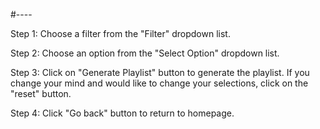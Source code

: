 #--<INSTRUCTIONS FOR USING PLAYLIST GENERATOR>--
  
  Step 1: Choose a filter from the "Filter" dropdown list.
  
  Step 2: Choose an option from the "Select Option" dropdown list.
  
  Step 3: Click on "Generate Playlist" button to generate the playlist. If you change your mind and would like to change your selections, click on the "reset" button.
  
  Step 4: Click "Go back" button to return to homepage.
